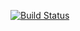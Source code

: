 [![Build Status](https://travis-ci.org/topahl/StoryBear.svg?branch=test)](https://travis-ci.org/topahl/StoryBear)
